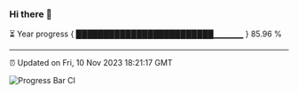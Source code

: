 ### Hi there 👋

⏳ Year progress { █████████████████████████▁▁▁▁▁ } 85.96 %

---

⏰ Updated on Fri, 10 Nov 2023 18:21:17 GMT

![Progress Bar CI](https://github.com/ZhaoGui/ZhaoGui/workflows/Progress%20Bar%20CI/badge.svg)
